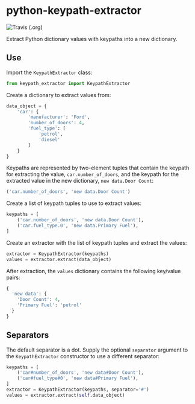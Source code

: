# python-keypath-extractor

![Travis (.org)](https://img.shields.io/travis/DrJeffreyMorgan/python-keypath-extractor.svg)

Extract Python dictionary values with keypaths into a new dictionary.

## Use

Import the ```KeypathExtractor``` class:

```python
from keypath_extractor import KeypathExtractor
```

Create a dictionary to extract values from:

```python
data_object = {
    'car': {
        'manufacturer': 'Ford',
        'number_of_doors': 4,
        'fuel_type': [
            'petrol',
            'diesel'
        ]
    }
}
```

Keypaths are represented by two-element tuples that contain the keypath for extracting the value, ```car.number_of_doors```, and the keypath for the extracted value in the new dictionary, ```new data.Door Count```:

```python
('car.number_of_doors', 'new data.Door Count')
```

Create a list of keypath tuples to use to extract values:

```python
keypaths = [
    ('car.number_of_doors', 'new data.Door Count'),
    ('car.fuel_type.0', 'new data.Primary Fuel'),
]
```

Create an extractor with the list of keypath tuples and extract the values:

```python
extractor = KeypathExtractor(keypaths)
values = extractor.extract(data_object)
```

After extraction, the ```values``` dictionary contains the following key/value pairs:

```python
{
  'new data': {
    'Door Count': 4,
    'Primary Fuel': 'petrol'
  }
}

```

## Separators

The default separator is a dot. Supply the optional ```separator``` argument to the ```KeypathExtractor``` constructor to use a different separator:

```python
keypaths = [
    ('car#number_of_doors', 'new data#Door Count'),
    ('car#fuel_type#0', 'new data#Primary Fuel'),
]
extractor = KeypathExtractor(keypaths, separator='#')
values = extractor.extract(self.data_object)
```

